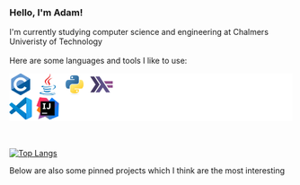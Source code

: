 ### Hello, I'm Adam!

I'm currently studying computer science and engineering at Chalmers Univeristy of Technology
<br>
<br>
Here are some languages and tools I like to use:
<div style="background-color:white;">
	<!-- Languages -->
  	<img src="https://github.com/devicons/devicon/blob/master/icons/c/c-original.svg" title="C" alt="C logo" width="40" height="40"/>&nbsp;
  	<img src="https://github.com/devicons/devicon/blob/master/icons/java/java-original.svg" title="Java" alt="Java logo" width="40" height="40"/>&nbsp;
  	<img src="https://github.com/devicons/devicon/blob/master/icons/python/python-original.svg" title="Python" alt="Python logo" width="40" height="40"/>&nbsp;
  <img src="https://github.com/devicons/devicon/blob/master/icons/haskell/haskell-original.svg" title="Haskell" alt="Haskell logo" width="40" height="40"/>&nbsp;
	<br><!-- Tools -->
	<img src="https://github.com/devicons/devicon/blob/master/icons/vscode/vscode-original.svg" title="Visual Studio Code" alt="Visual Studio Code logo" width="40" height="40"/>&nbsp;
	<img src="https://github.com/devicons/devicon/blob/master/icons/intellij/intellij-original.svg" title="IntelliJ" alt="IntelliJ logo" width="40" height="40"/>&nbsp;
</div>
<br>

<br>

[![Top Langs](https://github-readme-stats.vercel.app/api/top-langs/?username=adam01calais&layout=compact&theme=dark)](https://github.com/anuraghazra/github-readme-stats)

Below are also some pinned projects which I think are the most interesting
